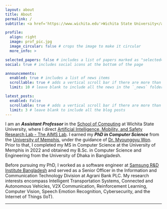 ```yaml
---
layout: about
title: About
permalink: /
subtitle: <a href='https://www.wichita.edu'>Wichita State University</a>. JB 217, 1845 Fairmount St., Wichita, KS 67260.

profile:
  align: right
  image: prof_pic.jpg
  image_circular: false # crops the image to make it circular
  more_info: >

selected_papers: false # includes a list of papers marked as "selected={true}"
social: true # includes social icons at the bottom of the page

announcements:
  enabled: true # includes a list of news items
  scrollable: true # adds a vertical scroll bar if there are more than 3 news items
  limit: 10 # leave blank to include all the news in the `_news` folder

latest_posts:
  enabled: False
  scrollable: true # adds a vertical scroll bar if there are more than 3 new posts items
  limit: 3 # leave blank to include all the blog posts
---
```


I am an ***Assistant Professor*** in the [School of Computing](https://www.wichita.edu/academics/engineering/SoC/) at Wichita State University, where I direct [Artificial Intelligence, Mobility, and Safety Research Lab - The AIMS Lab](https://lokesh-c-das.github.io/aimslab/). I earned my ***PhD in Computer Science*** from the [University of Memphis](https://www.memphis.edu/), under the guidance of [Dr. Myounggyu Won](https://www.memphis.edu/cs/people/faculty_pages/myounggyu-won.php). Prior to that, I completed my MS in Computer Science at the University of Memphis in 2022 and obtained my B.Sc. in Computer Science and Engineering from the University of Dhaka in Bangladesh. 

Before pursuing my PhD, I worked as a software engineer at [Samsung R&D Institute Bangladesh](https://research.samsung.com/srbd) and served as a Senior Officer in the Information and Communication Technology Division at Agrani Bank PLC. My research interests encompass Intelligent Transportation Systems, Connected and Autonomous Vehicles, V2X Communication, Reinforcement Learning, Computer Vision, Speech Emotion Recognition, Cybersecurity, and the Internet of Things (IoT).


<!--p style="color:blue">I am looking for one or two self motivated PhD student(s) to join the ab. Students with a strong background in Machine Learning, Statistics and Probability, and Python coding are encourage to send their resumes to lokesh[dot]das[AT]wichita[dot]edu.</p-->

---
